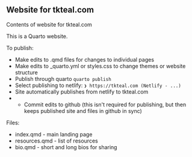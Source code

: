 ## Website for tkteal.com

Contents of website for tkteal.com

This is a Quarto website. 

To publish:
* Make edits to .qmd files for changes to individual pages
* Make edits to _quarto.yml or styles.css to change themes or website structure
* Publish through quarto `quarto publish`
* Select publishing to netlify: `❯ https://tkteal.com (Netlify - ...)`
* Site automatically publishes from netlify to tkteal.com
* * Commit edits to github (this isn't required for publishing, but then keeps published site and files in github in sync)

Files:
* index.qmd - main landing page
* resources.qmd - list of resources
* bio.qmd - short and long bios for sharing
